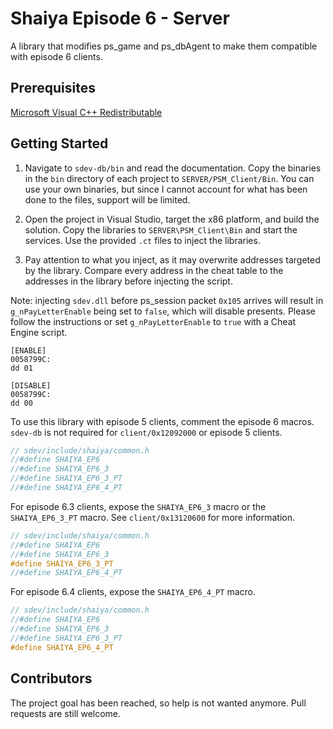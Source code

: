 # Shaiya Episode 6 - Server

A library that modifies ps_game and ps_dbAgent to make them compatible with episode 6 clients.

## Prerequisites

[Microsoft Visual C++ Redistributable](https://aka.ms/vs/17/release/vc_redist.x86.exe)

## Getting Started

1. Navigate to `sdev-db/bin` and read the documentation. Copy the binaries in the `bin` directory of each project to `SERVER/PSM_Client/Bin`. You can use your own binaries, but since I cannot account for what has been done to the files, support will be limited.

2. Open the project in Visual Studio, target the x86 platform, and build the solution. Copy the libraries to `SERVER\PSM_Client\Bin` and start the services. Use the provided `.ct` files to inject the libraries.

3. Pay attention to what you inject, as it may overwrite addresses targeted by the library. Compare every address in the cheat table to the addresses in the library before injecting the script.

Note: injecting `sdev.dll` before ps_session packet `0x105` arrives will result in `g_nPayLetterEnable` being set to `false`, which will disable presents. Please follow the instructions or set `g_nPayLetterEnable` to `true` with a Cheat Engine script.

```
[ENABLE]
0058799C:
dd 01

[DISABLE]
0058799C:
dd 00
```

To use this library with episode 5 clients, comment the episode 6 macros. `sdev-db` is not required for `client/0x12092000` or episode 5 clients.

```cpp
// sdev/include/shaiya/common.h
//#define SHAIYA_EP6
//#define SHAIYA_EP6_3
//#define SHAIYA_EP6_3_PT
//#define SHAIYA_EP6_4_PT
```

For episode 6.3 clients, expose the `SHAIYA_EP6_3` macro or the `SHAIYA_EP6_3_PT` macro. See `client/0x13120600` for more information.

```cpp
// sdev/include/shaiya/common.h
//#define SHAIYA_EP6
//#define SHAIYA_EP6_3
#define SHAIYA_EP6_3_PT
//#define SHAIYA_EP6_4_PT
```

For episode 6.4 clients, expose the `SHAIYA_EP6_4_PT` macro.

```cpp
// sdev/include/shaiya/common.h
//#define SHAIYA_EP6
//#define SHAIYA_EP6_3
//#define SHAIYA_EP6_3_PT
#define SHAIYA_EP6_4_PT
```

## Contributors

The project goal has been reached, so help is not wanted anymore. Pull requests are still welcome.
